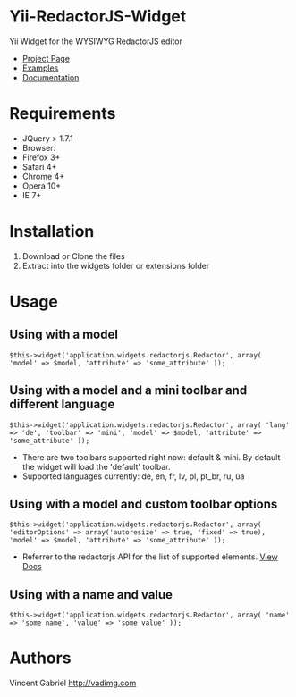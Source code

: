 Yii-RedactorJS-Widget
=====================

Yii Widget for the WYSIWYG RedactorJS editor

- [Project Page](http://redactorjs.com/)
- [Examples](http://redactorjs.com/examples/)
- [Documentation](http://redactorjs.com/docs/)

Requirements
=====================

- JQuery > 1.7.1
- Browser:
 - Firefox 3+
 - Safari 4+
 - Chrome 4+
 - Opera 10+
 - IE 7+

Installation
=====================

1. Download or Clone the files
2. Extract into the widgets folder or extensions folder

Usage
===================

Using with a model
------------------

~~~
$this->widget('application.widgets.redactorjs.Redactor', array( 'model' => $model, 'attribute' => 'some_attribute' ));
~~~

Using with a model and a mini toolbar and different language
------------------

~~~
$this->widget('application.widgets.redactorjs.Redactor', array( 'lang' => 'de', 'toolbar' => 'mini', 'model' => $model, 'attribute' => 'some_attribute' ));
~~~

- There are two toolbars supported right now: default & mini. By default the widget will load the 'default' toolbar.
- Supported languages currently: de, en, fr, lv, pl, pt_br, ru, ua

Using with a model and custom toolbar options
------------------

~~~
$this->widget('application.widgets.redactorjs.Redactor', array( 'editorOptions' => array('autoresize' => true, 'fixed' => true), 'model' => $model, 'attribute' => 'some_attribute' ));
~~~

- Referrer to the redactorjs API for the list of supported elements. [View Docs](http://redactorjs.com/docs/settings/)

Using with a name and value
------------------

~~~
$this->widget('application.widgets.redactorjs.Redactor', array( 'name' => 'some name', 'value' => 'some value' ));
~~~


Authors
==================

Vincent Gabriel <http://vadimg.com>
